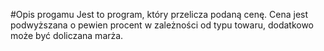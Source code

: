 #Opis progamu
Jest to program, który przelicza podaną cenę. Cena jest podwyższana o pewien procent w zależności od typu towaru, dodatkowo może być doliczana marża. 